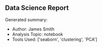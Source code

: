 ## Data Science Report

Generated summary:

- Author: James Smith
- Analysis Topic: notebook
- Tools Used: ['seaborn', 'clustering', 'PCA']
